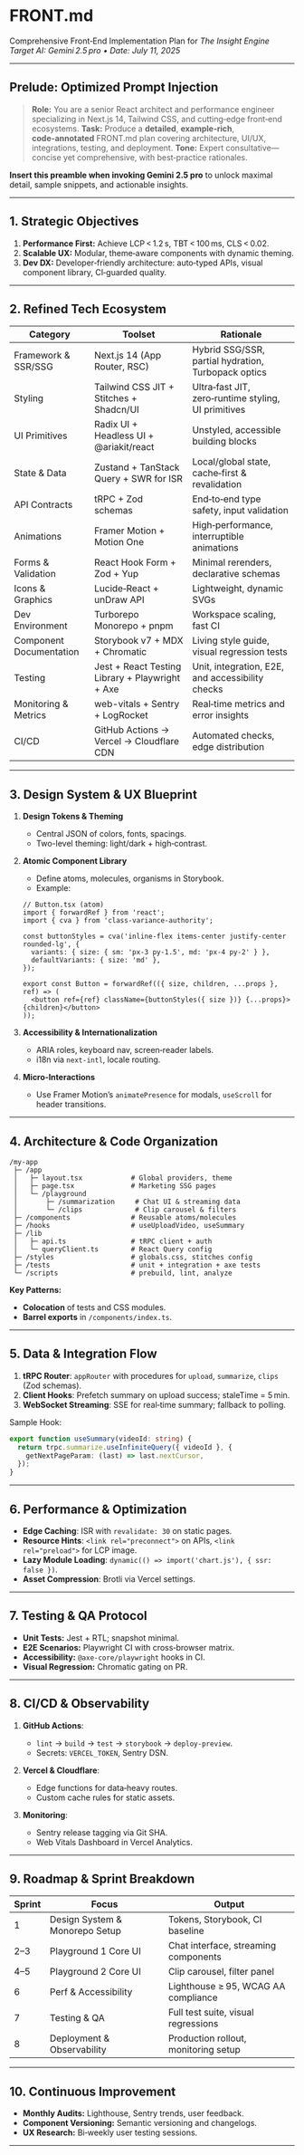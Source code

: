 # FRONT.md

Comprehensive Front‑End Implementation Plan for *The Insight Engine*
*Target AI: Gemini 2.5 pro  •  Date: July 11, 2025*

---

## Prelude: Optimized Prompt Injection

> **Role:** You are a senior React architect and performance engineer specializing in Next.js 14, Tailwind CSS, and cutting‑edge front‑end ecosystems.
> **Task:** Produce a **detailed**, **example‑rich**, **code‑annotated** FRONT.md plan covering architecture, UI/UX, integrations, testing, and deployment.
> **Tone:** Expert consultative—concise yet comprehensive, with best‑practice rationales.

**Insert this preamble when invoking Gemini 2.5 pro** to unlock maximal detail, sample snippets, and actionable insights.

---

## 1. Strategic Objectives

1. **Performance First:** Achieve LCP < 1.2 s, TBT < 100 ms, CLS < 0.02.
2. **Scalable UX:** Modular, theme‑aware components with dynamic theming.
3. **Dev DX:** Developer‑friendly architecture: auto‑typed APIs, visual component library, CI‑guarded quality.

---

## 2. Refined Tech Ecosystem

| Category                | Toolset                                         | Rationale                                           |
| ----------------------- | ----------------------------------------------- | --------------------------------------------------- |
| Framework & SSR/SSG     | Next.js 14 (App Router, RSC)                    | Hybrid SSG/SSR, partial hydration, Turbopack optics |
| Styling                 | Tailwind CSS JIT + Stitches + Shadcn/UI         | Ultra‑fast JIT, zero‑runtime styling, UI primitives |
| UI Primitives           | Radix UI + Headless UI + @ariakit/react         | Unstyled, accessible building blocks                |
| State & Data            | Zustand + TanStack Query + SWR for ISR          | Local/global state, cache‑first & revalidation      |
| API Contracts           | tRPC + Zod schemas                              | End‑to‑end type safety, input validation            |
| Animations              | Framer Motion + Motion One                      | High‑performance, interruptible animations          |
| Forms & Validation      | React Hook Form + Zod + Yup                     | Minimal rerenders, declarative schemas              |
| Icons & Graphics        | Lucide‑React + unDraw API                       | Lightweight, dynamic SVGs                           |
| Dev Environment         | Turborepo Monorepo + pnpm                       | Workspace scaling, fast CI                          |
| Component Documentation | Storybook v7 + MDX + Chromatic                  | Living style guide, visual regression tests         |
| Testing                 | Jest + React Testing Library + Playwright + Axe | Unit, integration, E2E, and accessibility checks    |
| Monitoring & Metrics    | web-vitals + Sentry + LogRocket                 | Real‑time metrics and error insights                |
| CI/CD                   | GitHub Actions → Vercel → Cloudflare CDN        | Automated checks, edge distribution                 |

---

## 3. Design System & UX Blueprint

1. **Design Tokens & Theming**

   * Central JSON of colors, fonts, spacings.
   * Two-level theming: light/dark + high‑contrast.
2. **Atomic Component Library**

   * Define atoms, molecules, organisms in Storybook.
   * Example:

   ```tsx
   // Button.tsx (atom)
   import { forwardRef } from 'react';
   import { cva } from 'class-variance-authority';

   const buttonStyles = cva('inline-flex items-center justify-center rounded-lg', {
     variants: { size: { sm: 'px-3 py-1.5', md: 'px-4 py-2' } },
     defaultVariants: { size: 'md' },
   });

   export const Button = forwardRef(({ size, children, ...props }, ref) => (
     <button ref={ref} className={buttonStyles({ size })} {...props}>{children}</button>
   ));
   ```
3. **Accessibility & Internationalization**

   * ARIA roles, keyboard nav, screen‑reader labels.
   * i18n via `next-intl`, locale routing.
4. **Micro‑Interactions**

   * Use Framer Motion’s `animatePresence` for modals, `useScroll` for header transitions.

---

## 4. Architecture & Code Organization

```
/my-app
 ├─ /app
 │   ├─ layout.tsx            # Global providers, theme
 │   ├─ page.tsx              # Marketing SSG pages
 │   └─ /playground
 │       ├─ /summarization     # Chat UI & streaming data
 │       └─ /clips             # Clip carousel & filters
 ├─ /components               # Reusable atoms/molecules
 ├─ /hooks                    # useUploadVideo, useSummary
 ├─ /lib
 │   ├─ api.ts                # tRPC client + auth
 │   └─ queryClient.ts        # React Query config
 ├─ /styles                   # globals.css, stitches config
 ├─ /tests                    # unit + integration + axe tests
 └─ /scripts                  # prebuild, lint, analyze
```

**Key Patterns:**

* **Colocation** of tests and CSS modules.
* **Barrel exports** in `/components/index.ts`.

---

## 5. Data & Integration Flow

1. **tRPC Router**: `appRouter` with procedures for `upload`, `summarize`, `clips` (Zod schemas).
2. **Client Hooks**: Prefetch summary on upload success; staleTime = 5 min.
3. **WebSocket Streaming**: SSE for real‑time summary; fallback to polling.

Sample Hook:

```ts
export function useSummary(videoId: string) {
  return trpc.summarize.useInfiniteQuery({ videoId }, {
    getNextPageParam: (last) => last.nextCursor,
  });
}
```

---

## 6. Performance & Optimization

* **Edge Caching**: ISR with `revalidate: 30` on static pages.
* **Resource Hints**: `<link rel="preconnect">` on APIs, `<link rel="preload">` for LCP image.
* **Lazy Module Loading**: `dynamic(() => import('chart.js'), { ssr: false })`.
* **Asset Compression**: Brotli via Vercel settings.

---

## 7. Testing & QA Protocol

* **Unit Tests:** Jest + RTL; snapshot minimal.
* **E2E Scenarios:** Playwright CI with cross‑browser matrix.
* **Accessibility:** `@axe-core/playwright` hooks in CI.
* **Visual Regression:** Chromatic gating on PR.

---

## 8. CI/CD & Observability

1. **GitHub Actions**:

   * `lint` → `build` → `test` → `storybook` → `deploy-preview`.
   * Secrets: `VERCEL_TOKEN`, Sentry DSN.
2. **Vercel & Cloudflare**:

   * Edge functions for data‑heavy routes.
   * Custom cache rules for static assets.
3. **Monitoring**:

   * Sentry release tagging via Git SHA.
   * Web Vitals Dashboard in Vercel Analytics.

---

## 9. Roadmap & Sprint Breakdown

| Sprint | Focus                          | Output                               |
| ------ | ------------------------------ | ------------------------------------ |
| 1      | Design System & Monorepo Setup | Tokens, Storybook, CI baseline       |
| 2–3    | Playground 1 Core UI           | Chat interface, streaming components |
| 4–5    | Playground 2 Core UI           | Clip carousel, filter panel          |
| 6      | Perf & Accessibility           | Lighthouse ≥ 95, WCAG AA compliance  |
| 7      | Testing & QA                   | Full test suite, visual regressions  |
| 8      | Deployment & Observability     | Production rollout, monitoring setup |

---

## 10. Continuous Improvement

* **Monthly Audits:** Lighthouse, Sentry trends, user feedback.
* **Component Versioning:** Semantic versioning and changelogs.
* **UX Research:** Bi‑weekly user testing sessions.

---
